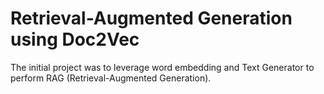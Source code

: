 # Retrieval-Augmented Generation using Doc2Vec

The initial project was to leverage word embedding and Text Generator to perform RAG (Retrieval-Augmented Generation).
